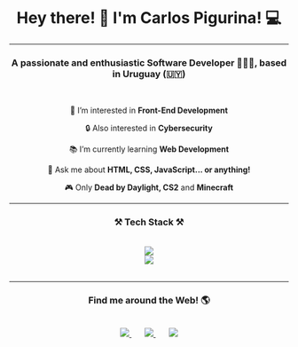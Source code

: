 <!-- TITLE -->
<h1 align="center">
    Hey there! 👋 I'm Carlos Pigurina! 💻
</h1>
<hr/>
<!-- TITLE -->

<!-- DESCRIPTION -->
<h3 align="center">A passionate and enthusiastic Software Developer 👨🏻‍💻, based in Uruguay (🇺🇾) </h3>

<br/>

<div align="center">
 
 📱 I’m interested in **Front-End Development**

 🔒 Also interested in **Cybersecurity**
 
 📚 I’m currently learning **Web Development**

💬 Ask me about  **HTML, CSS, JavaScript... or anything!**

🎮 Only **Dead by Daylight, CS2** and **Minecraft**
 </div>
 <hr/>
<!-- DESCRIPTION -->


<!-- TECH STACK -->
<h3 align="center">⚒️ Tech Stack ⚒️</h3>
<br/>
<div align="center">
    <img src="https://skillicons.dev/icons?i=bootstrap,css,vscode,react,flutter,dart,nodejs" /><br>
    <img src="https://skillicons.dev/icons?i=python,javascript,html,git,java,mysql,github" /><br>
</div>
<br/>
<hr/>
<!-- TECH STACK -->

<!-- CONTACT -->
<h3 align="center"> Find me around the Web! 🌎 </h3>
<br>
<div align="center">
  
  <a href="mailto:carlosmartinpigurina@gmail.com">
    <img src="https://img.shields.io/badge/Gmail-333333?style=for-the-badge&logo=gmail&logoColor=red" />
  </a>&nbsp &nbsp &nbsp
  
  <a href="https://linkedin.com/in/carlos-martín-pigurina" target="_blank">
    <img src="https://img.shields.io/badge/LinkedIn-0077B5?style=for-the-badge&logo=linkedin&logoColor=white" target="_blank" />
  </a>&nbsp &nbsp &nbsp

  <a href="https://carlospigurina.github.io" target="_blank" style="text-decoration:none;">
     <img src="https://img.shields.io/badge/Portfolio-FF5722?style=for-the-badge&logo=todoist&logoColor=white" target="_blank" background="purple"/> 
    <!-- sqlite, safari, google-chrome are other good icon options --> 
  </a>
</div>
<br>
<!-- CONTACT -->


<!---
carlospigurina/carlospigurina is a ✨ special ✨ repository because its `README.md` (this file) appears on your GitHub profile.
You can click the Preview link to take a look at your changes.
--->
